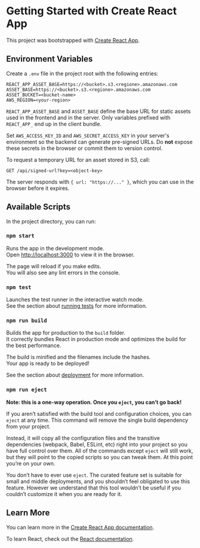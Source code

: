 # Getting Started with Create React App

This project was bootstrapped with [Create React App](https://github.com/facebook/create-react-app).

## Environment Variables

Create a `.env` file in the project root with the following entries:

```
REACT_APP_ASSET_BASE=https://<bucket>.s3.<regione>.amazonaws.com
ASSET_BASE=https://<bucket>.s3.<regione>.amazonaws.com
ASSET_BUCKET=<bucket-name>
AWS_REGION=<your-region>
```

`REACT_APP_ASSET_BASE` and `ASSET_BASE` define the base URL for static assets used in the frontend and in the server.
Only variables prefixed with `REACT_APP_` end up in the client bundle.

Set `AWS_ACCESS_KEY_ID` and `AWS_SECRET_ACCESS_KEY` in your server's environment
so the backend can generate pre-signed URLs. Do **not** expose these secrets in
the browser or commit them to version control.

To request a temporary URL for an asset stored in S3, call:

```
GET /api/signed-url?key=<object-key>
```

The server responds with `{ url: "https://..." }`, which you can use in the browser before it expires.

## Available Scripts

In the project directory, you can run:

### `npm start`

Runs the app in the development mode.\
Open [http://localhost:3000](http://localhost:3000) to view it in the browser.

The page will reload if you make edits.\
You will also see any lint errors in the console.

### `npm test`

Launches the test runner in the interactive watch mode.\
See the section about [running tests](https://facebook.github.io/create-react-app/docs/running-tests) for more information.

### `npm run build`

Builds the app for production to the `build` folder.\
It correctly bundles React in production mode and optimizes the build for the best performance.

The build is minified and the filenames include the hashes.\
Your app is ready to be deployed!

See the section about [deployment](https://facebook.github.io/create-react-app/docs/deployment) for more information.

### `npm run eject`

**Note: this is a one-way operation. Once you `eject`, you can’t go back!**

If you aren’t satisfied with the build tool and configuration choices, you can `eject` at any time. This command will remove the single build dependency from your project.

Instead, it will copy all the configuration files and the transitive dependencies (webpack, Babel, ESLint, etc) right into your project so you have full control over them. All of the commands except `eject` will still work, but they will point to the copied scripts so you can tweak them. At this point you’re on your own.

You don’t have to ever use `eject`. The curated feature set is suitable for small and middle deployments, and you shouldn’t feel obligated to use this feature. However we understand that this tool wouldn’t be useful if you couldn’t customize it when you are ready for it.

## Learn More

You can learn more in the [Create React App documentation](https://facebook.github.io/create-react-app/docs/getting-started).

To learn React, check out the [React documentation](https://reactjs.org/).
